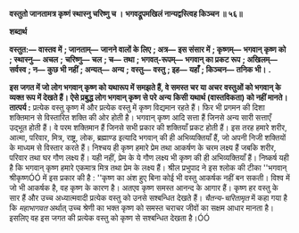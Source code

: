 **वस्तुतो जानतामत्र कृष्णं स्थास्नु चरिष्णु च ।** **भगवद्रूपमखिलं नान्यद्वस्त्विह किञ्चन ॥ ५६॥** 

**शब्दार्थ** 

**वस्तुत:—** **वास्तव में** **; जानताम्—** **जानने वालों के लिए** **; अत्र—** **इस संसार में** **; कृष्णम्—** **भगवान् कृष्ण को** **; स्थास्नु—** **अचल** **;** **चरिष्णु—** **चल** **; च—** **तथा** **; भगवत्-रूपम्—** **भगवान् का प्रकट रूप** **; अखिलम्—** **सर्वस्व** **; न—** **कुछ भी नहीं** **; अन्यत्—** **अन्य** **;** **वस्तु—** **वस्तु** **; इह—** **यहाँ** **; किञ्चन—** **तनिक भी।** **.** 

**इस जगत में जो लोग भगवान् कृष्ण को यथारूप में समझते हैं, वे समस्त चर या अचर** **वस्तुओं को भगवान् के व्यक्त रूप में देखते हैं। ऐसे प्रबुद्ध लोग भगवान् कृष्ण से परे अन्य** **किसी यथार्थ (वास्तविकता) को नहीं मानते।** **तात्पर्य :** प्रत्येक वस्तु कृष्ण में और प्रत्येक वस्तु में कृष्ण विद्यमान रहते हैं। फिर भी प्रगमन की दिशा शक्तिमान से विस्तारित शक्ति की ओर होती है। भगवान् कृष्ण आदि सत्ता हैं जिनसे अन्य सारी सत्ताएँ उद्भूत होती हैं। वे परम शक्तिमान हैं जिनसे सभी प्रकार की शक्तियाँ प्रकट होती हैं। इस तरह हमारे शरीर, आत्मा, परिवार, मित्र, राष्ट्र, लोक, ब्रह्माण्ड इत्यादि भगवान् की ही अभिव्यक्तियाँ हैं, जो अपनी निजी शक्तियों के माध्यम से विस्तार करते हैं। निश्चय ही कृष्ण हमारे प्रेम तथा आकर्षण के चरम लक्ष्य हैं जबकि शरीर, परिवार तथा घर गौण लक्ष्य हैं। यही नहीं, प्रेम के ये गौण लक्ष्य भी कृष्ण की ही अभिव्यक्तियाँ हैं। निष्कर्ष यही है कि भगवान् कृष्ण हमारे एकमात्र मित्र तथा प्रेम के लक्ष्य हैं। श्रील प्रभुपाद ने इस श्लोक की टीका ''भगवान् श्रीकृष्णÓÓ में इस प्रकार की है : ''कृष्ण का अंश हुए बिना कोई भी वस्तु आकर्षक नहीं बन सकती। विश्व में जो भी आकर्षक है, वह कृष्ण के कारण है। अतएव कृष्ण समस्त आनन्द के आगार हैं। कृष्ण हर वस्तु के सार हैं और उच्च अध्यात्मवादी प्रत्येक वस्तु को उनसे सश्बन्धित देखते हैं। *चैतन्य-चरितामृत* में कहा गया है कि *महाभागवत* अर्थात् उच्च श्रेणी का भक्त कृष्ण को समस्त चराचर जीवों का सक्षम आधार मानता है। इसलिए वह इस जगत की प्रत्येक वस्तु को कृष्ण से सश्बन्धित देखता है।ÓÓ  